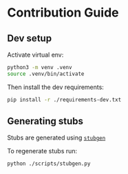 # Contribution Guide

## Dev setup

Activate virtual env:
```bash
python3 -m venv .venv
source .venv/bin/activate
```

Then install the dev requirements:
```bash
pip install -r ./requirements-dev.txt
```


## Generating stubs

Stubs are generated using [`stubgen`](https://mypy.readthedocs.io/en/stable/stubgen.html)

To regenerate stubs run:
```
python ./scripts/stubgen.py
```
